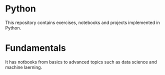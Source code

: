 # Python
This repository contains exercises, notebooks and projects implemented in Python.

# Fundamentals
It has notbooks from basics to advanced topics such as data science and machine laerning.
